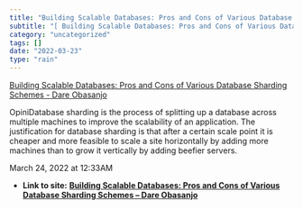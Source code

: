```yaml
---
title: "Building Scalable Databases: Pros and Cons of Various Database Sharding Schemes – Dare Obasanjo"
subtitle: "[ Building Scalable Databases: Pros and Cons of Various Database Sharding"
category: "uncategorized"
tags: []
date: "2022-03-23"
type: "rain"
---
```

[ Building Scalable Databases: Pros and Cons of Various Database Sharding
Schemes - Dare
Obasanjo](<http://www.25hoursaday.com/weblog/2009/01/16/BuildingScalableDatabasesProsAndConsOfVariousDatabaseShardingSchemes.aspx>)

OpiniDatabase sharding is the process of splitting up a database across
multiple machines to improve the scalability of an application. The
justification for database sharding is that after a certain scale point it is
cheaper and more feasible to scale a site horizontally by adding more machines
than to grow it vertically by adding beefier servers.

March 24, 2022 at 12:33AM


* **Link to site:** **[Building Scalable Databases: Pros and Cons of Various Database Sharding Schemes – Dare Obasanjo](None)**
